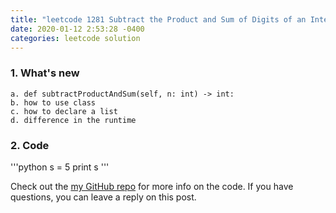 ```yaml
---
title: "leetcode 1281 Subtract the Product and Sum of Digits of an Integer.py"
date: 2020-01-12 2:53:28 -0400
categories: leetcode solution
--- 
```

### 1. What's new
    a. def subtractProductAndSum(self, n: int) -> int:
    b. how to use class
    c. how to declare a list 
    d. difference in the runtime   
### 2. Code
'''python
s = 5
print s
'''

Check out the [my GitHub repo][hyuk-gh] for more info on the code. If you have questions, you can leave a reply on this post.  

[hyuk-gh]:   https://github.com/dlgur1994/StudyAlgorithms/tree/master/leetcode
